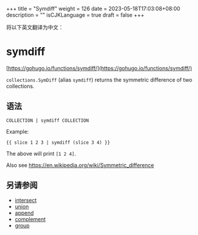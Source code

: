 +++
title = "Symdiff"
weight = 126
date = 2023-05-18T17:03:08+08:00
description = ""
isCJKLanguage = true
draft = false
+++

将以下英文翻译为中文：
# symdiff

[https://gohugo.io/functions/symdiff/](https://gohugo.io/functions/symdiff/)

`collections.SymDiff` (alias `symdiff`) returns the symmetric difference of two collections.

## 语法

```
COLLECTION | symdiff COLLECTION
```

Example:

```go-html-template
{{ slice 1 2 3 | symdiff (slice 3 4) }}
```

The above will print `[1 2 4]`.

Also see https://en.wikipedia.org/wiki/Symmetric_difference

## 另请参阅

- [intersect](https://gohugo.io/functions/intersect/)
- [union](https://gohugo.io/functions/union/)
- [append](https://gohugo.io/functions/append/)
- [complement](https://gohugo.io/functions/complement/)
- [group](https://gohugo.io/functions/group/)
